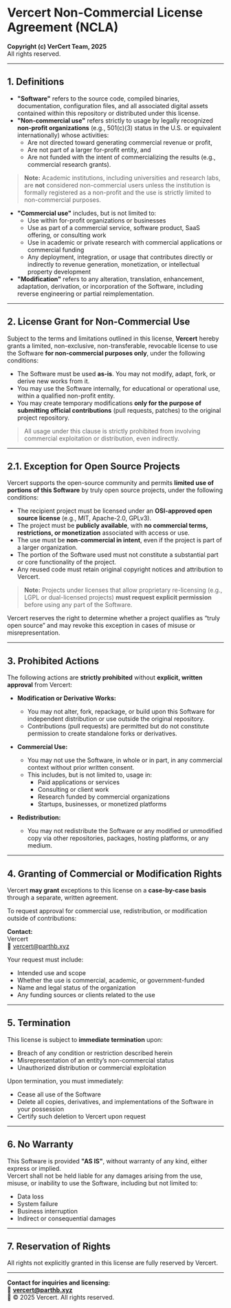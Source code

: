 # Vercert Non-Commercial License Agreement (NCLA)

**Copyright (c) VerCert Team, 2025**  
All rights reserved.

---

## 1. Definitions

- **"Software"** refers to the source code, compiled binaries, documentation, configuration files, and all associated digital assets contained within this repository or distributed under this license.
- **"Non-commercial use"** refers strictly to usage by legally recognized **non-profit organizations** (e.g., 501(c)(3) status in the U.S. or equivalent internationally) whose activities:
  - Are not directed toward generating commercial revenue or profit,
  - Are not part of a larger for-profit entity, and
  - Are not funded with the intent of commercializing the results (e.g., commercial research grants).

> **Note:** Academic institutions, including universities and research labs, are **not** considered non-commercial users unless the institution is formally registered as a non-profit and the use is strictly limited to non-commercial purposes.

- **"Commercial use"** includes, but is not limited to:
  - Use within for-profit organizations or businesses
  - Use as part of a commercial service, software product, SaaS offering, or consulting work
  - Use in academic or private research with commercial applications or commercial funding
  - Any deployment, integration, or usage that contributes directly or indirectly to revenue generation, monetization, or intellectual property development
- **"Modification"** refers to any alteration, translation, enhancement, adaptation, derivation, or incorporation of the Software, including reverse engineering or partial reimplementation.

---

## 2. License Grant for Non-Commercial Use

Subject to the terms and limitations outlined in this license, **Vercert** hereby grants a limited, non-exclusive, non-transferable, revocable license to use the Software **for non-commercial purposes only**, under the following conditions:

- The Software must be used **as-is**. You may not modify, adapt, fork, or derive new works from it.
- You may use the Software internally, for educational or operational use, within a qualified non-profit entity.
- You may create temporary modifications **only for the purpose of submitting official contributions** (pull requests, patches) to the original project repository.

> All usage under this clause is strictly prohibited from involving commercial exploitation or distribution, even indirectly.

---

## 2.1. Exception for Open Source Projects

Vercert supports the open-source community and permits **limited use of portions of this Software** by truly open source projects, under the following conditions:

- The recipient project must be licensed under an **OSI-approved open source license** (e.g., MIT, Apache-2.0, GPLv3).
- The project must be **publicly available**, with **no commercial terms, restrictions, or monetization** associated with access or use.
- The use must be **non-commercial in intent**, even if the project is part of a larger organization.
- The portion of the Software used must not constitute a substantial part or core functionality of the project.
- Any reused code must retain original copyright notices and attribution to Vercert.

> **Note:** Projects under licenses that allow proprietary re-licensing (e.g., LGPL or dual-licensed projects) **must request explicit permission** before using any part of the Software.

Vercert reserves the right to determine whether a project qualifies as “truly open source” and may revoke this exception in cases of misuse or misrepresentation.

---

## 3. Prohibited Actions

The following actions are **strictly prohibited** without **explicit, written approval** from Vercert:

- **Modification or Derivative Works:**

  - You may not alter, fork, repackage, or build upon this Software for independent distribution or use outside the original repository.
  - Contributions (pull requests) are permitted but do not constitute permission to create standalone forks or derivatives.

- **Commercial Use:**

  - You may not use the Software, in whole or in part, in any commercial context without prior written consent.
  - This includes, but is not limited to, usage in:
    - Paid applications or services
    - Consulting or client work
    - Research funded by commercial organizations
    - Startups, businesses, or monetized platforms

- **Redistribution:**
  - You may not redistribute the Software or any modified or unmodified copy via other repositories, packages, hosting platforms, or any medium.

---

## 4. Granting of Commercial or Modification Rights

Vercert **may grant** exceptions to this license on a **case-by-case basis** through a separate, written agreement.

To request approval for commercial use, redistribution, or modification outside of contributions:

**Contact:**  
Vercert  
📧 vercert@parthb.xyz

Your request must include:

- Intended use and scope
- Whether the use is commercial, academic, or government-funded
- Name and legal status of the organization
- Any funding sources or clients related to the use

---

## 5. Termination

This license is subject to **immediate termination** upon:

- Breach of any condition or restriction described herein
- Misrepresentation of an entity’s non-commercial status
- Unauthorized distribution or commercial exploitation

Upon termination, you must immediately:

- Cease all use of the Software
- Delete all copies, derivatives, and implementations of the Software in your possession
- Certify such deletion to Vercert upon request

---

## 6. No Warranty

This Software is provided **"AS IS"**, without warranty of any kind, either express or implied.  
Vercert shall not be held liable for any damages arising from the use, misuse, or inability to use the Software, including but not limited to:

- Data loss
- System failure
- Business interruption
- Indirect or consequential damages

---

## 7. Reservation of Rights

All rights not explicitly granted in this license are fully reserved by Vercert.

---

**Contact for inquiries and licensing:**  
📧 **vercert@parthb.xyz**  
📝 © 2025 Vercert. All rights reserved.
